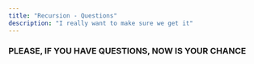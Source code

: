 ```yaml
---
title: "Recursion - Questions"
description: "I really want to make sure we get it"
---
```


### PLEASE, IF YOU HAVE QUESTIONS, NOW IS YOUR CHANCE

<br/>
<br/>
<br/>
<br/>
<br/>
<br/>
<br/>
<br/>
<br/>
<br/>
<br/>
<br/>
<br/>
<br/>


